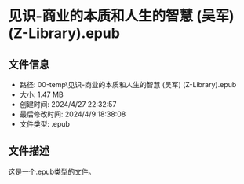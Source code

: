 ﻿# 见识-商业的本质和人生的智慧 (吴军) (Z-Library).epub

## 文件信息
- 路径: 00-temp\见识-商业的本质和人生的智慧 (吴军) (Z-Library).epub
- 大小: 1.47 MB
- 创建时间: 2024/4/27 22:32:57
- 最后修改时间: 2024/4/9 18:38:08
- 文件类型: .epub

## 文件描述
这是一个.epub类型的文件。

